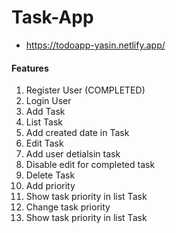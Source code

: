 # Task-App

* https://todoapp-yasin.netlify.app/


#### Features

1. Register User (COMPLETED)
2. Login User
3. Add Task
4. List Task
5. Add created date in Task
6. Edit Task
7. Add user detialsin task
8. Disable edit for completed task
9. Delete Task
10. Add priority
11. Show task priority in list Task
12. Change task priority
13. Show task priority in list Task
